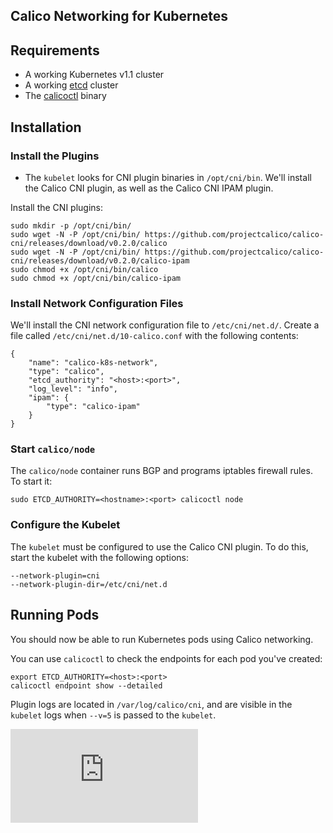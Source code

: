 ## Calico Networking for Kubernetes 

## Requirements

* A working Kubernetes v1.1 cluster
* A working [etcd](https://github.com/coreos/etcd) cluster
* The [calicoctl](https://github.com/projectcalico/calico-docker/releases/latest) binary

## Installation 
### Install the Plugins
* The `kubelet` looks for CNI plugin binaries in `/opt/cni/bin`.  We'll install the Calico CNI plugin, as well as the Calico CNI IPAM plugin. 

Install the CNI plugins:
```
sudo mkdir -p /opt/cni/bin/
sudo wget -N -P /opt/cni/bin/ https://github.com/projectcalico/calico-cni/releases/download/v0.2.0/calico
sudo wget -N -P /opt/cni/bin/ https://github.com/projectcalico/calico-cni/releases/download/v0.2.0/calico-ipam
sudo chmod +x /opt/cni/bin/calico
sudo chmod +x /opt/cni/bin/calico-ipam
```

### Install Network Configuration Files 

We'll install the CNI network configuration file to `/etc/cni/net.d/`. Create a file called `/etc/cni/net.d/10-calico.conf` with the following contents: 
```
{
    "name": "calico-k8s-network",
    "type": "calico",
    "etcd_authority": "<host>:<port>",
    "log_level": "info",
    "ipam": {
        "type": "calico-ipam"
    }
}
```

### Start `calico/node`
The `calico/node` container runs BGP and programs iptables firewall rules. To start it:
```
sudo ETCD_AUTHORITY=<hostname>:<port> calicoctl node
```

### Configure the Kubelet
The `kubelet` must be configured to use the Calico CNI plugin.  To do this, start the kubelet with the following options:
```
--network-plugin=cni
--network-plugin-dir=/etc/cni/net.d
```

## Running Pods 
You should now be able to run Kubernetes pods using Calico networking.

You can use `calicoctl` to check the endpoints for each pod you've created:
```
export ETCD_AUTHORITY=<host>:<port>
calicoctl endpoint show --detailed
```

Plugin logs are located in `/var/log/calico/cni`, and are visible in the `kubelet` logs when `--v=5` is passed to the `kubelet`.

[![Analytics](https://ga-beacon.appspot.com/UA-52125893-3/calico-rkt/docs/rkt.md?pixel)](https://github.com/igrigorik/ga-beacon)
